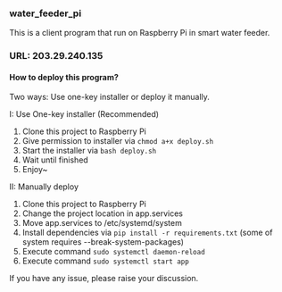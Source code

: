 ### water_feeder_pi
  
This is a client program that run on Raspberry Pi in smart water feeder.  

### URL: 203.29.240.135
   
#### How to deploy this program?
   
Two ways: Use one-key installer or deploy it manually.
   
I: Use One-key installer (Recommended)
1. Clone this project to Raspberry Pi
2. Give permission to installer via ``chmod a+x deploy.sh``
3. Start the installer via ``bash deploy.sh``
4. Wait until finished
5. Enjoy~
  
II: Manually deploy
1. Clone this project to Raspberry Pi
2. Change the project location in app.services
3. Move app.services to /etc/systemd/system
4. Install dependencies via ``pip install -r requirements.txt`` (some of system requires --break-system-packages)
5. Execute command ``sudo systemctl daemon-reload``
6. Execute command ``sudo systemctl start app``
  
If you have any issue, please raise your discussion.